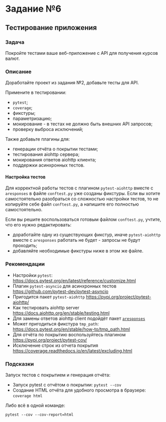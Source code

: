 # Задание №6

## Тестирование приложения

### Задача

Покройте тестами ваше веб-приложение с API для получения курсов валют.

### Описание

Доработайте проект из задания №2, добавьте тесты для API.

Примените в тестировании:

- `pytest`;
- `coverage`;
- фикстуры;
- параметризацию;
- мокирование - в тестах не должно быть внешних API запросов;
- проверку выброса исключений;

Также добавьте плагины для:

- генерации отчёта о покрытии тестами;
- тестирования aiohttp сервера;
- мокирования ответов aiohttp клиента;
- поддержки асинхронных тестов.

#### Настройка тестов

Для корректной работы тестов с плагином `pytest-aiohttp` вместе с `aresponses`
в файле `conftest.py` уже созданы фикстуры.
Если вы хотите самостоятельно разобраться со сложностью настройки тестов, то не копируйте себе файл `conftest.py`,
а напишите его полностью самостоятельно.

Если вы решите воспользоваться готовым файлом `conftest.py`, учтите, что его нужно редактировать:

- доработайте одну из существующих фикстур,
  иначе `pytest-aiohttp` вместе с `aresponses` работать не будет - запросы не будут проходить;
- добавляйте необходимые фикстуры ниже в этом же файле.

### Рекомендации

- Настройки `pytest`: https://docs.pytest.org/en/latest/reference/customize.html
- Плагин `pytest-asyncio` для асинхронных тестов https://github.com/pytest-dev/pytest-asyncio
- Пригодится пакет `pytest-aiohttp` https://pypi.org/project/pytest-aiohttp/
- Как тестировать aiohttp server https://docs.aiohttp.org/en/stable/testing.html
- Для замены ответов aiohttp client подойдёт пакет [`aresponses`](https://github.com/aresponses/aresponses)
- Может пригодиться фикстура `tmp_path`: https://docs.pytest.org/en/stable/how-to/tmp_path.html
- Для отчёта по покрытию воспользуйтесь плагином https://pypi.org/project/pytest-cov/
- Исключение строк из отчета покрытия https://coverage.readthedocs.io/en/latest/excluding.html

### Подсказки

Запуск тестов с покрытием и генерация отчёта:

- Запуск pytest с отчётом о покрытии: `pytest --cov`
- Создание HTML отчёта для удобного просмотра в браузере: `coverage html`

Либо всё в одной команде:

```shell
pytest --cov --cov-report=html
```
